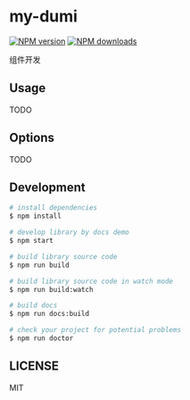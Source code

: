 # my-dumi

[![NPM version](https://img.shields.io/npm/v/my-dumi.svg?style=flat)](https://npmjs.org/package/my-dumi)
[![NPM downloads](http://img.shields.io/npm/dm/my-dumi.svg?style=flat)](https://npmjs.org/package/my-dumi)

组件开发

## Usage

TODO

## Options

TODO

## Development

```bash
# install dependencies
$ npm install

# develop library by docs demo
$ npm start

# build library source code
$ npm run build

# build library source code in watch mode
$ npm run build:watch

# build docs
$ npm run docs:build

# check your project for potential problems
$ npm run doctor
```

## LICENSE

MIT
